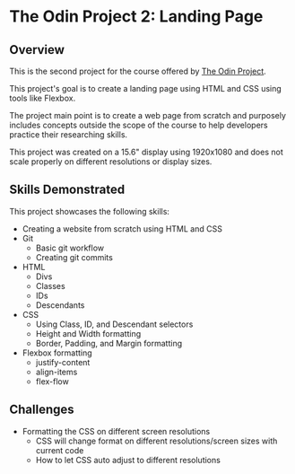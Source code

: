 # The Odin Project 2: Landing Page

## Overview

This is the second project for the course offered by [The Odin Project](https://www.theodinproject.com/lessons/foundations-landing-page).

This project's goal is to create a landing page using HTML and CSS using tools like Flexbox.

The project main point is to create a web page from scratch and purposely includes concepts outside the scope of the course to help developers practice their researching skills.

This project was created on a 15.6" display using 1920x1080 and does not scale properly on different resolutions or display sizes.

## Skills Demonstrated

This project showcases the following skills:
* Creating a website from scratch using HTML and CSS
* Git
    * Basic git workflow
    * Creating git commits
* HTML
    * Divs
    * Classes
    * IDs
    * Descendants
* CSS
    * Using Class, ID, and Descendant selectors
    * Height and Width formatting
    * Border, Padding, and Margin formatting
* Flexbox formatting
    * justify-content
    * align-items
    * flex-flow

## Challenges
* Formatting the CSS on different screen resolutions
    * CSS will change format on different resolutions/screen sizes with current code
    * How to let CSS auto adjust to different resolutions
